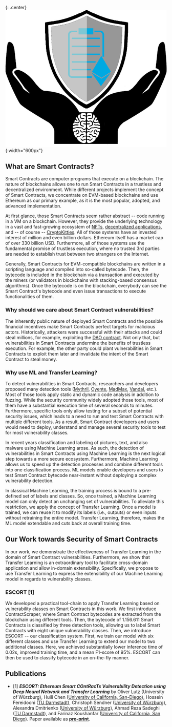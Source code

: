 <!-- ## Why should we care about Smart Contract Vulnerability? -->
<!--[title](url "Hover title")-->
{: .center}
![logo](./assets/images/logo2.png "Project Logo" ){:width="600px"}

## What are Smart Contracts?

Smart Contracts are computer programs that execute on a blockchain. The nature of blockchains allows one to run Smart Contracts in a trustless and decentralized environment. While different projects implement the concept of Smart Contracts, we concentrate on EVM-based blockchains and use Ethereum as our primary example, as it is the most popular, adopted, and advanced implementation. 

At first glance, those Smart Contracts seem rather abstract -- code running in a VM on a blockchain. However, they provide the underlying technology in a vast and fast-growing ecosystem of [NFTs](https://www.theverge.com/22310188/nft-explainer-what-is-blockchain-crypto-art-faq "NFTs explained"), [decentralized applications](https://ethereum.org/en/dapps/ "Ethereum dApps"), and -- of course -- [CryptoKitties](https://www.cryptokitties.co/ "CryptoKitties Website"). All of those systems have an invested interest of million and even billion dollars. Ethereum itself has a market cap of over 330 billion USD. Furthermore, all of those systems use the fundamental promise of trustless execution, where no trusted 3rd parties are needed to establish trust between two strangers on the Internet.

Generally, Smart Contracts for EVM-compatible blockchains are written in a scripting language and compiled into so-called bytecode. Then, the bytecode is included in the blockchain via a transaction and executed by the miners (or validators in blockchains with stacking-based consensus algorithms). Once the bytecode is on the blockchain, everybody can see the Smart Contract's bytecode and even issue transactions to execute functionalities of them.

### Why should we care about Smart Contract vulnerabilities?

The inherently public nature of deployed Smart Contracts and the possible financial incentives make Smart Contracts perfect targets for malicious actors. Historically, attackers were successful with their attacks and could steal millions, for example, exploiting the [DAO contract](https://www.gemini.com/cryptopedia/the-dao-hack-makerdao#section-the-dao-hack "DAO Hack"). Not only that, but vulnerabilities in Smart Contracts undermine the benefits of trustless execution. For example, the other party could plant vulnerabilities in Smart Contracts to exploit them later and invalidate the intent of the Smart Contract to steal money.

### Why use ML and Transfer Learning?

To detect vulnerabilities in Smart Contracts, researchers and developers proposed many detection tools ([Mythril](https://github.com/ConsenSys/mythril "Mythril GitHub Repository"), [Oyente](https://github.com/enzymefinance/oyente "Oyente GitHub Repository"), [MadMax](https://github.com/nevillegrech/MadMax "MadMax GitHub Repository"), [Vandal](https://github.com/usyd-blockchain/vandal "Vandal GitHub Repository"), etc.). Most of those tools apply static and dynamic code analysis in addition to fuzzing. While the security community widely adopted those tools, most of them have a substantial execution time of several seconds to minutes. Furthermore, specific tools only allow testing for a subset of potential security issues, which leads to a need to run and test Smart Contracts with multiple different tools. As a result, Smart Contract developers and users would need to deploy, understand and manage several security tools to test for most vulnerability classes.

In recent years classification and labeling of pictures, text, and also malware using Machine Learning arose. As such, the detection of vulnerabilities in Smart Contracts using Machine Learning is the next logical step towards a more secure ecosystem. Furthermore, Machine Learning allows us to speed up the detection processes and combine different tools into one classification process. ML models enable developers and users to test Smart Contract bytecode near-instant without deploying a complex vulnerability detection.

In classical Machine Learning, the training process is bound to a pre-defined set of labels and classes. So, once trained, a Machine Learning model can only detect an unchanging set of vulnerabilities. To alleviate this restriction, we apply the concept of Transfer Learning. Once a model is trained, we can reuse it to modify its labels (i.e., outputs) or even inputs without retraining the entire model. Transfer Learning, therefore, makes the ML model extendable and cuts back at overall training time.

## Our Work towards Security of Smart Contracts

In our work, we demonstrate the effectiveness of Transfer Learning in the domain of Smart Contract vulnerabilities. Furthermore, we show that Transfer Learning is an extraordinary tool to facilitate cross-domain application and allow in-domain extensibility. Specifically, we propose to use Transfer Learning to express the extensibility of our Machine Learning model in regards to vulnerability classes.

### ESCORT [1]

<!--![logo](./assets/images/overview_escort.png "Project Logo" ){:width="600px" : .center}-->

We developed a practical tool-chain to apply Transfer Learning based on vulnerability classes on Smart Contracts in this work. We first introduce ContractScraper, where Smart Contract bytecodes are extracted from the blockchain using different tools. Then, the bytecode of 1.156.611 Smart Contracts is classified by three detection tools, allowing us to label Smart Contracts with eight unique vulnerability classes. Then, we introduce ESCORT -- our classification system. First, we train our model with six different classes and use Transfer Learning to extend our model to two additional classes. Here, we achieved substantially lower inference time of 0.02s, improved training time, and a mean F1-score of 95%. ESCORT can then be used to classify bytecode in an on-the-fly manner.

## Publications
 * [1] **_ESCORT: Ethereum Smart COntRacTs Vulnerability Detection using Deep Neural Network and Transfer Learning_** by Oliver Lutz (University of Würzburg), Huili Chen ([University of California, San-Diego](https://sites.google.com/eng.ucsd.edu/huilichen/home)), Hossein Fereidooni ([TU Darmstadt](https://www.informatik.tu-darmstadt.de/systemsecurity/people_sys/people_details_sys_48576.en.jsp)), Christoph Sendner ([University of Würzburg](https://se.informatik.uni-wuerzburg.de/secure-software-systems-group/staff0/christoph-sendner/)), Alexandra Dmitrienko ([University of Würzburg](https://se.informatik.uni-wuerzburg.de/secure-software-systems-group/staff0/alexandra-dmitrienko/)), Ahmad Reza Sadeghi ([TU Darmstadt](https://www.informatik.tu-darmstadt.de/systemsecurity/people_sys/people_details_sys_45184.en.jsp)), and Farinaz Koushanfar ([University of California, San Diego](https://farinaz.eng.ucsd.edu/home)). Paper available as **[pre-print](https://arxiv.org/pdf/2103.12607.pdf)**.
